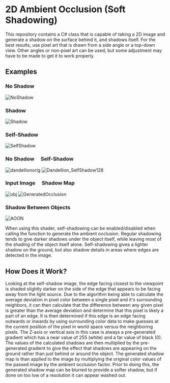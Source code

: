 # 2D Ambient Occlusion (Soft Shadowing)
This repository contains a C# class that is capable of taking a 2D image
and generate a shadow on the surface behind it, and shadows itself.
For the best results, use pixel art that is drawn from a side angle
or a top-down view. Other angles or non-pixel art can be used, but
some adjustment may have to be made to get it to work properly.

## Examples
### No Shadow
![NoShadow](https://github.com/STOL4S/2D-Ambient-Occlusion/assets/138336394/9468ec4b-73bf-4b2a-9f07-495e4c9d8093)
### Shadow
![Shadow](https://github.com/STOL4S/2D-Ambient-Occlusion/assets/138336394/9b7c6665-763d-452b-99ad-6d4f42fdf6ff)
### Self-Shadow
![SelfShadow](https://github.com/STOL4S/2D-Ambient-Occlusion/assets/138336394/d055e811-092a-43b4-b148-f8d767ac9599)
### No Shadow&emsp;&nbsp;Self-Shadow
![dandellionorig](https://github.com/STOL4S/2D-Ambient-Occlusion/assets/138336394/7ac41412-bf5d-412e-9b01-c737e4a277bf)
![Dandellion_SelfShadow128](https://github.com/STOL4S/2D-Ambient-Occlusion/assets/138336394/cde10a34-afce-4982-b432-5ee2bbb3ab83)
### Input Image&emsp;&nbsp;Shadow Map
![obj](https://github.com/STOL4S/2D-Ambient-Occlusion/assets/138336394/86f63bbc-71ca-4dac-a6f7-abea4c417657)
![GeneratedOcclusion](https://github.com/STOL4S/2D-Ambient-Occlusion/assets/138336394/071ae001-85f7-4fda-ab80-3cf0a30f7c16)
### Shadow Between Objects
![AOON](https://github.com/STOL4S/2D-Ambient-Occlusion/assets/138336394/7610b6d9-6239-439b-9d07-0fd788ccc82e)

When using this shader, self-shadowing can be enabled/disabled when calling the function to generate the ambient occlusion.
Regular shadowing tends to give darker shadows under the object itself, while leaving most of the shading of the object itself
alone. Self-shadowing gives a lighter shadow on the ground, but also shadow details in areas where edges are detected in the image.

## How Does it Work?
Looking at the self-shadow image, the edge facing closest to the viewpoint is shaded slightly darker on the side of the edge that appears
to be facing away from the light source. Due to the algorithm being able to calculate the average deviation in pixel color between a single pixel
and it's surrounding neighbors, it can then calculate that the difference between any given pixel is greater than the average deviation and determine
that this pixel is likely a part of an edge. It is then determined if this edge is an edge facing outwards or inwards by using surrounding color data
to make guesses at the current position of the pixel in world space versus the neighboring pixels. The Z-axis or vertical axis in this case is always a
pre-generated gradient which has a near value of 255 (white) and a far value of black (0). The values of the calculated shadows are then multiplied by the
pre-generated gradient to give the effect that shadows are appearing on the ground rather than just behind or around the object. The generated shadow map
is than applied to the image by multiplying the original color values of the passed image by the ambient occlusion factor. Prior to doing this, the generated
shadow map can be blurred to provide a softer shadow, but if done on too low of a resolution it can appear washed out.
